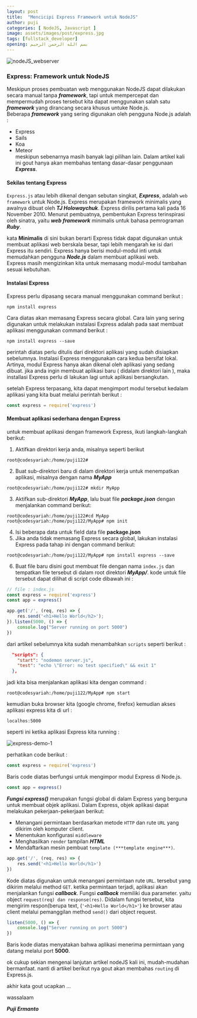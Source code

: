 ```yaml
---
layout: post
title:  "Mencicipi Express Framework untuk NodeJS"
author: puji
categories: [ NodeJS, Javascript ]
image: assets/images/post/express.jpg
tags: [fullstack_developer]
opening: بسم الله الرحمن الرحيم
---  
```


![nodeJS_webserver]({{site.url}}/assets/images/post/javascript.jpg)  

### Express: Framework untuk NodeJS  

Meskipun proses pembuatan web menggunakan NodeJS dapat dilakukan secara manual tanpa ***framework***, tapi untuk mempercepat dan mempermudah proses tersebut kita dapat menggunakan salah satu ***framework*** yang dirancang secara khusus untuke Node.js.  
Beberapa ***framework*** yang sering digunakan oleh pengguna Node.js adalah :  
- Express  
- Sails  
- Koa  
- Meteor  
meskipun sebenarnya masih banyak lagi pilihan lain. Dalam artikel kali ini gout hanya akan membahas tentang dasar-dasar penggunaan ***Express***.

#### Sekilas tentang Express  
```Express.js``` atau lebih dikenal dengan sebutan singkat, ***Express***, adalah ```web framework``` untuk Node.js. Express merupakan framework minimalis yang awalnya dibuat oleh ***TJ Holowaychuk***.  Express dirilis pertama kali pada 16 November 2010. Menurut pembuatnya, pembentukan Express terinspirasi oleh sinatra, yaitu ***web framework*** minimalis untuk bahasa pemrograman ***Ruby***.  

kata **Minimalis** di sini bukan berarti Express tidak dapat digunakan untuk membuat aplikasi web berskala besar, tapi lebih mengarah ke isi dari Express itu sendiri. Express hanya berisi modul-modul inti untuk memudahkan pengguna ***Node.js*** dalam membuat aplikasi web.  
Express masih mengizinkan kita untuk memasang modul-modul tambahan sesuai kebutuhan.  

#### Instalasi Express  
Express perlu dipasang secara manual menggunakan command berikut : 

```shell
npm install express
```  
Cara diatas akan memasang Express secara global. Cara lain yang sering digunakan untuk melakukan instalasi Express adalah pada saat membuat aplikasi menggunakan command berikut :  
```shell
npm install express --save
```  
perintah diatas perlu ditulis dari direktori aplikasi yang sudah disiapkan sebelumnya. Instalasi Express menggunakan cara kedua bersifat lokal. Artinya, modul Express hanya akan dikenal oleh aplikasi yang sedang dibuat. jika anda ingin membuat aplikasi baru ( didalam direktori lain ), maka installasi Express perlu di lakukan lagi untuk aplikasi bersangkutan.  

setelah Express terpasang, kita dapat mengimport modul tersebut kedalam aplikasi yang kita buat melalui perintah berikut :  

```javascript
const express = require('express')
```  

#### Membuat aplikasi sederhana dengan Express  
untuk membuat aplikasi dengan framework Express, ikuti langkah-langkah berikut:  
1. Aktifkan direktori kerja anda, misalnya seperti berikut  
```shell
root@codesyariah:/home/puji122# 
```  
2. Buat sub-direktori baru di dalam direktori kerja untuk menempatkan aplikasi, misalnya dengan nama ***MyApp***  
```shell
root@codesyariah:/home/puji122# mkdir MyApp
```  
3. Aktifkan sub-direktori ***MyApp***, lalu buat file ***package.json*** dengan menjalankan command berikut:  
```shell
root@codesyariah:/home/puji122#cd MyApp
root@codesyariah:/home/puji122/MyApp# npm init
```  
4. Isi beberapa data untuk field data file **package.json**  
5. Jika anda tidak memasang Express secara global, lakukan instalasi Express pada tahap ini dengan command berikut:  
```shell
root@codesyariah:/home/puji122/MyApp# npm install express --save
```  
6. Buat file baru disini gout membuat file dengan nama ```index.js``` dan tempatkan file tersebut di dalam root direktori ***MyApp/***. kode untuk file tersebut dapat dilihat di script code dibawah ini :  

```javascript
// file : index.js
const express = require('express')
const app = express()

app.get('/', (req, res) => {
	res.send('<h1>Hello World</h2>');
}).listen(5000, () => {
	console.log("Server running on port 5000")
})
```  
dari artikel sebelumnya kita sudah menambahkan ```scripts``` seperti berikut : 

```json
  "scripts": {
    "start": "nodemon server.js",
    "test": "echo \"Error: no test specified\" && exit 1"
  },
```  
jadi kita bisa menjalankan aplikasi kita dengan command :  
```shell
root@codesyariah:/home/puji122/MyApp# npm start
```  
kemudian buka browser kita (google chrome, firefox) kemudian akses aplikasi express kita di url :  

```localhos:5000```  

seperti ini ketika aplikasi Express kita running :  

![express-demo-1]({{site.url}}/assets/images/post/express-demo1.png)  

perhatikan code berikut :  

```javascript
const express = require('express')
```  
Baris code diatas berfungsi untuk mengimpor modul Express di Node.js.  

```javascript
const app = express()
```  
***Fungsi express()*** merupakan fungsi global di dalam Express yang berguna untuk membuat objek aplikasi. Dalam Express, objek aplikasi dapat melakukan pekerjaan-pekerjaan berikut:  

- Menangani permintaan berdasarkan metode ```HTTP``` dan rute ```URL``` yang dikirim oleh komputer client.  
- Menentukan konfigurasi ```middleware```  
- Menghasilkan ```render``` tampilan ***HTML***  
- Mendaftarkan mesin pembuat ```template (***template engine***)```.  

```javascript
app.get('/', (req, res) => {
	res.send('<h1>Hello World</h1>')
})
```  
Kode diatas digunakan untuk menangani permintaan rute ```URL```. tersebut yang dikirim melalui method ```GET```. ketika permintaan terjadi, aplikasi akan menjalankan fungsi ***callback***. Fungsi ***callback*** memiliki dua parameter. yaitu object ```request(req) dan response(res)```. Didalam fungsi tersebut, kita mengirim respon(berupa text, (```'<h1>Hello World</h1>'```) ke browser atau client melalui pemanggilan method ```send()``` dari object request.  

```javascript
listen(5000, () => {
	console.log("Server running on port 5000")
})
```  
Baris kode diatas menyatakan bahwa aplikasi menerima permintaan yang datang melalui port **5000**.  




ok cukup sekian mengenai lanjutan artikel nodeJS kali ini, mudah-mudahan bermanfaat. nanti di artikel berikut nya gout akan membahas ```routing``` di Express.js.

akhir kata gout ucapkan ... 

wassalaam  

***Puji Ermanto***






